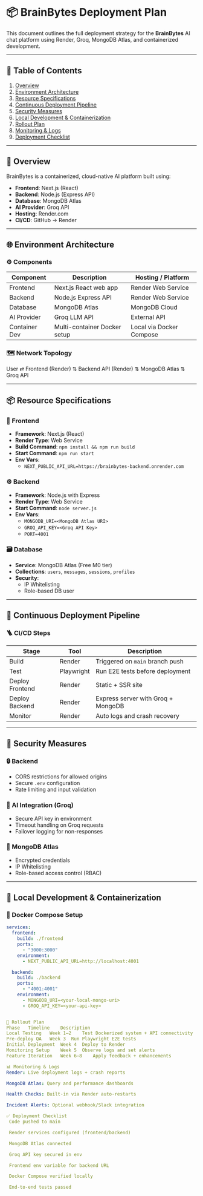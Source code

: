 # 📦 BrainBytes Deployment Plan

This document outlines the full deployment strategy for the **BrainBytes** AI chat platform using Render, Groq, MongoDB Atlas, and containerized development.

---

## 🧭 Table of Contents

1. [Overview](#overview)  
2. [Environment Architecture](#environment-architecture)  
3. [Resource Specifications](#resource-specifications)  
4. [Continuous Deployment Pipeline](#continuous-deployment-pipeline)  
5. [Security Measures](#security-measures)  
6. [Local Development & Containerization](#local-development--containerization)  
7. [Rollout Plan](#rollout-plan)  
8. [Monitoring & Logs](#monitoring--logs)  
9. [Deployment Checklist](#deployment-checklist)

---

## 📌 Overview

BrainBytes is a containerized, cloud-native AI platform built using:

- **Frontend**: Next.js (React)
- **Backend**: Node.js (Express API)
- **Database**: MongoDB Atlas
- **AI Provider**: Groq API
- **Hosting**: Render.com
- **CI/CD**: GitHub → Render

---

## 🌐 Environment Architecture

### ⚙️ Components

| Component     | Description                            | Hosting / Platform     |
|---------------|----------------------------------------|-------------------------|
| Frontend      | Next.js React web app                  | Render Web Service      |
| Backend       | Node.js Express API                    | Render Web Service      |
| Database      | MongoDB Atlas                          | MongoDB Cloud           |
| AI Provider   | Groq LLM API                           | External API            |
| Container Dev | Multi-container Docker setup           | Local via Docker Compose|

### 🗺️ Network Topology

User ⇄ Frontend (Render)
⇅
Backend API (Render)
⇅
MongoDB Atlas
⇅
Groq API


---

## 📦 Resource Specifications

### 🧩 Frontend

- **Framework**: Next.js (React)
- **Render Type**: Web Service
- **Build Command**: `npm install && npm run build`
- **Start Command**: `npm run start`
- **Env Vars**:
  - `NEXT_PUBLIC_API_URL=https://brainbytes-backend.onrender.com`

### ⚙️ Backend

- **Framework**: Node.js with Express
- **Render Type**: Web Service
- **Start Command**: `node server.js`
- **Env Vars**:
  - `MONGODB_URI=<MongoDB Atlas URI>`
  - `GROQ_API_KEY=<Groq API Key>`
  - `PORT=4001`

### 🗃️ Database

- **Service**: MongoDB Atlas (Free M0 tier)
- **Collections**: `users`, `messages`, `sessions`, `profiles`
- **Security**:
  - IP Whitelisting
  - Role-based DB user

---

## 🔄 Continuous Deployment Pipeline

### 🪜 CI/CD Steps

| Stage           | Tool       | Description                          |
|----------------|------------|--------------------------------------|
| Build           | Render     | Triggered on `main` branch push      |
| Test            | Playwright | Run E2E tests before deployment      |
| Deploy Frontend | Render     | Static + SSR site                    |
| Deploy Backend  | Render     | Express server with Groq + MongoDB   |
| Monitor         | Render     | Auto logs and crash recovery         |

---

## 🔐 Security Measures

### 🔒 Backend

- CORS restrictions for allowed origins
- Secure `.env` configuration
- Rate limiting and input validation

### 🧠 AI Integration (Groq)

- Secure API key in environment
- Timeout handling on Groq requests
- Failover logging for non-responses

### 🔑 MongoDB Atlas

- Encrypted credentials
- IP Whitelisting
- Role-based access control (RBAC)

---

## 🐳 Local Development & Containerization

### 🧱 Docker Compose Setup

```yaml
services:
  frontend:
    build: ./frontend
    ports:
      - "3000:3000"
    environment:
      - NEXT_PUBLIC_API_URL=http://localhost:4001

  backend:
    build: ./backend
    ports:
      - "4001:4001"
    environment:
      - MONGODB_URI=<your-local-mongo-uri>
      - GROQ_API_KEY=<your-api-key>


📅 Rollout Plan
Phase	Timeline	Description
Local Testing	Week 1–2	Test Dockerized system + API connectivity
Pre-deploy QA	Week 3	Run Playwright E2E tests
Initial Deployment	Week 4	Deploy to Render
Monitoring Setup	Week 5	Observe logs and set alerts
Feature Iteration	Week 6–8	Apply feedback + enhancements

📊 Monitoring & Logs
Render: Live deployment logs + crash reports

MongoDB Atlas: Query and performance dashboards

Health Checks: Built-in via Render auto-restarts

Incident Alerts: Optional webhook/Slack integration

✅ Deployment Checklist
 Code pushed to main

 Render services configured (frontend/backend)

 MongoDB Atlas connected

 Groq API key secured in env

 Frontend env variable for backend URL

 Docker Compose verified locally

 End-to-end tests passed